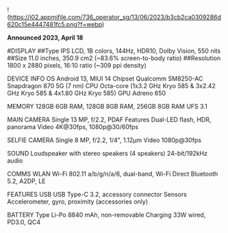!(https://i02.appmifile.com/736_operator_sg/13/06/2023/b3cb2ca0309286d620c15e4447481fc5.png?f=webp)


**Announced	2023, April 18**


#DISPLAY 
##Type 
IPS LCD, 1B colors, 144Hz, HDR10, Dolby Vision, 550 nits
##Size
11.0 inches, 350.9 cm2 (~83.6% screen-to-body ratio)
##Resolution
1800 x 2880 pixels, 16:10 ratio (~309 ppi density)

DEVICE INFO
OS	Android 13, MIUI 14
Chipset	Qualcomm SM8250-AC Snapdragon 870 5G (7 nm)
CPU	Octa-core (1x3.2 GHz Kryo 585 & 3x2.42 GHz Kryo 585 & 4x1.80 GHz Kryo 585)
GPU	Adreno 650


MEMORY
128GB 6GB RAM, 128GB 8GB RAM, 256GB 8GB RAM 
UFS 3.1

MAIN CAMERA
Single	13 MP, f/2.2, PDAF
Features	Dual-LED flash, HDR, panorama
Video	4K@30fps, 1080p@30/60fps


SELFIE CAMERA
Single	8 MP, f/2.2, 1/4", 1.12µm
Video	1080p@30fps


SOUND
Loudspeaker with stereo speakers (4 speakers)
24-bit/192kHz audio

COMMS
WLAN	Wi-Fi 802.11 a/b/g/n/a/6, dual-band, Wi-Fi Direct
Bluetooth	5.2, A2DP, LE

FEATURES
USB	USB Type-C 3.2, accessory connector
Sensors	Accelerometer, gyro, proximity (accessories only)


BATTERY
Type	Li-Po 8840 mAh, non-removable
Charging	33W wired, PD3.0, QC4
